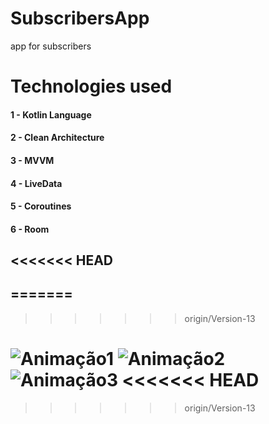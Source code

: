 # SubscribersApp
app for subscribers

# Technologies used
#### 1 - Kotlin Language
#### 2 - Clean Architecture
#### 3 - MVVM
#### 4 - LiveData
#### 5 - Coroutines
#### 6 - Room

<<<<<<< HEAD
--------------------------------------------------------------------------------------------------------------------
=======
-------------------------------------------------------------------------------------------------------------------------------------------
>>>>>>> origin/Version-13

![Animação1](https://user-images.githubusercontent.com/59378910/135549963-bfe5aa4f-d918-4d14-8adf-b64129f977c0.gif)
![Animação2](https://user-images.githubusercontent.com/59378910/135550050-896f53d5-07d8-4e9d-92e7-993779c370ce.gif)
![Animação3](https://user-images.githubusercontent.com/59378910/135550061-856831b5-c019-49fa-b439-95c31cbf5a34.gif)
<<<<<<< HEAD
=======


>>>>>>> origin/Version-13
